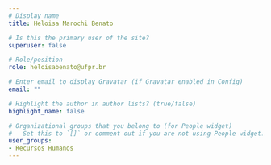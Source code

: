 ```yaml
---
# Display name
title: Heloisa Marochi Benato

# Is this the primary user of the site?
superuser: false

# Role/position
role: heloisabenato@ufpr.br 

# Enter email to display Gravatar (if Gravatar enabled in Config)
email: ""

# Highlight the author in author lists? (true/false)
highlight_name: false

# Organizational groups that you belong to (for People widget)
#   Set this to `[]` or comment out if you are not using People widget.
user_groups:
- Recursos Humanos
---
```


